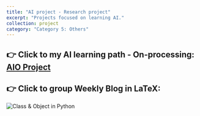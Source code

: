 ```yaml
---
title: "AI project - Research project"
excerpt: "Projects focused on learning AI."
collection: project
category: "Category 5: Others"
---
```


## 👉 Click to my AI learning path - On-processing: [AIO Project](https://yen010390.github.io/AIO.github.io/)

## 👉 Click to group Weekly Blog in LaTeX:
![Class & Object in Python](https://www.overleaf.com/read/rmvtnqhbyxgc#2cc7e8)
